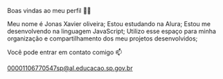 Boas vindas ao meu perfil 💙💙

Meu nome é Jonas Xavier oliveira;
Estou estudando na Alura;
Estou me desenvolvendo na linguagem JavaScript;
Utilizo esse espaço para minha organização e compartilhamento dos meu projetos desenvolvidos;

Você pode entrar em contato comigo 📫

00001106770547sp@al.educacao.sp.gov.br


